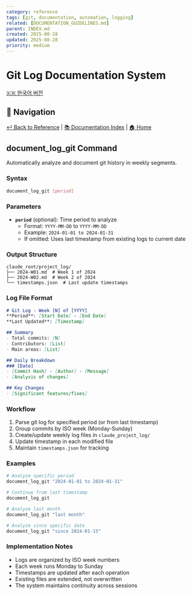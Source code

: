 ```yaml
---
category: reference
tags: [git, documentation, automation, logging]
related: [DOCUMENTATION_GUIDELINES.md]
parent: INDEX.md
created: 2025-08-28
updated: 2025-08-28
priority: medium
---
```


# Git Log Documentation System

[🇰🇷 한국어 버전](./GIT_LOG_DOCUMENTATION_KOR.md)

## 📍 Navigation

[↩️ Back to Reference](./INDEX.md) | [📚 Documentation Index](../INDEX.md) | [🏠 Home](../../../CLAUDE.md)

## document_log_git Command

Automatically analyze and document git history in weekly segments.

### Syntax
```bash
document_log_git [period]
```

### Parameters
- **`period`** (optional): Time period to analyze
  - Format: `YYYY-MM-DD` to `YYYY-MM-DD`
  - Example: `2024-01-01 to 2024-01-31`
  - If omitted: Uses last timestamp from existing logs to current date

### Output Structure
```
claude_root/project_log/
├── 2024-W01.md  # Week 1 of 2024
├── 2024-W02.md  # Week 2 of 2024
└── timestamps.json  # Last update timestamps
```

### Log File Format
```markdown
# Git Log - Week [N] of [YYYY]
**Period**: [Start Date] - [End Date]
**Last Updated**: [Timestamp]

## Summary
- Total commits: [N]
- Contributors: [List]
- Main areas: [List]

## Daily Breakdown
### [Date]
- [Commit Hash] - [Author] - [Message]
- [Analysis of changes]

## Key Changes
- [Significant features/fixes]
```

### Workflow
1. Parse git log for specified period (or from last timestamp)
2. Group commits by ISO week (Monday-Sunday)
3. Create/update weekly log files in `claude_project_log/`
4. Update timestamp in each modified file
5. Maintain `timestamps.json` for tracking

### Examples
```bash
# Analyze specific period
document_log_git "2024-01-01 to 2024-01-31"

# Continue from last timestamp
document_log_git

# Analyze last month
document_log_git "last month"

# Analyze since specific date
document_log_git "since 2024-01-15"
```

### Implementation Notes
- Logs are organized by ISO week numbers
- Each week runs Monday to Sunday
- Timestamps are updated after each operation
- Existing files are extended, not overwritten
- The system maintains continuity across sessions